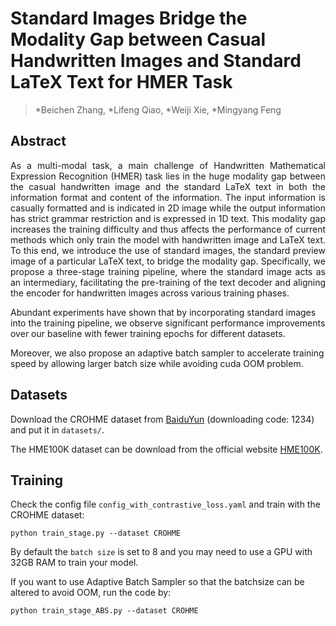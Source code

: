 # Standard Images Bridge the Modality Gap between Casual Handwritten Images and Standard LaTeX Text for HMER Task

>*Beichen Zhang, *Lifeng Qiao, *Weiji Xie, *Mingyang Feng

## Abstract

<p align="justify">
As a multi-modal task, a main challenge of Handwritten Mathematical Expression Recognition (HMER) task lies in the huge modality gap between the casual handwritten image and the standard LaTeX text in both the information format and content of the information. The input information is casually formatted and is indicated in 2D image while the output information has strict grammar restriction and is expressed in 1D text. This modality gap increases the training difficulty and thus affects the performance of current methods which only train the model with handwritten image and LaTeX text. To this end, we introduce the use of standard images, the standard preview image of a particular LaTeX text, to bridge the modality gap. Specifically, we propose a three-stage training pipeline, where the standard image acts as an intermediary, facilitating the pre-training of the text decoder and aligning the encoder for handwritten images across various training phases.

Abundant experiments have shown that by incorporating standard images into the training pipeline, we observe significant performance improvements over our baseline with fewer training epochs for different datasets.

Moreover, we also propose an adaptive batch sampler to accelerate training speed by allowing larger batch size while avoiding cuda OOM problem.
</p>


## Datasets

Download the CROHME dataset from [BaiduYun](https://pan.baidu.com/s/1qUVQLZh5aPT6d7-m6il6Rg) (downloading code: 1234) and put it in ```datasets/```.

The HME100K dataset can be download from the official website [HME100K](https://ai.100tal.com/dataset).

## Training

Check the config file ```config_with_contrastive_loss.yaml``` and train with the CROHME dataset:

```
python train_stage.py --dataset CROHME
```

By default the ```batch size``` is set to 8 and you may need to use a GPU with 32GB RAM to train your model. 

If you want to use Adaptive Batch Sampler so that the batchsize can be altered to avoid OOM, run the code by:
```
python train_stage_ABS.py --dataset CROHME
```

